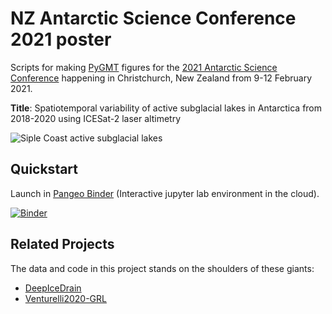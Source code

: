 # NZ Antarctic Science Conference 2021 poster

Scripts for making [PyGMT](https://github.com/GenericMappingTools/pygmt) figures for the [2021 Antarctic Science Conference](https://www.antarcticanz.govt.nz/nzasc21/antarctic-science-conference) happening in Christchurch, New Zealand from 9-12 February 2021.

**Title**: Spatiotemporal variability of active subglacial lakes in Antarctica from 2018-2020 using ICESat-2 laser altimetry

![Siple Coast active subglacial lakes](https://user-images.githubusercontent.com/23487320/104906156-36b44280-59e8-11eb-8be2-1823d3dbf344.png)

## Quickstart

Launch in [Pangeo Binder](https://pangeo-binder.readthedocs.io) (Interactive jupyter lab environment in the cloud).

[![Binder](https://binder.pangeo.io/badge_logo.svg)](https://binder.pangeo.io/v2/gh/weiji14/nzasc2021/main)

## Related Projects

The data and code in this project stands on the shoulders of these giants:

- [DeepIceDrain](https://github.com/weiji14/deepicedrain)
- [Venturelli2020-GRL](https://github.com/mrsiegfried/Venturelli2020-GRL)
